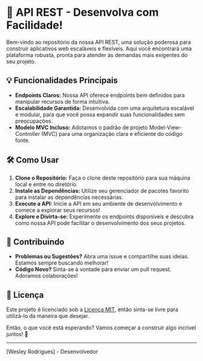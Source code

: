 # 🚀 API REST - Desenvolva com Facilidade!

Bem-vindo ao repositório da nossa API REST, uma solução poderosa para construir aplicativos web escaláveis e flexíveis. Aqui você encontrará uma plataforma robusta, pronta para atender às demandas mais exigentes do seu projeto.

## 💡 Funcionalidades Principais

- **Endpoints Claros:** Nossa API oferece endpoints bem definidos para manipular recursos de forma intuitiva.
- **Escalabilidade Garantida:** Desenvolvida com uma arquitetura escalável e modular, para que você possa expandir suas funcionalidades sem preocupações.
- **Modelo MVC Incluso:** Adotamos o padrão de projeto Model-View-Controller (MVC) para uma organização clara e eficiente do código fonte.

## 🛠️ Como Usar

1. **Clone o Repositório:** Faça o clone deste repositório para sua máquina local e entre no diretório.
2. **Instale as Dependências:** Utilize seu gerenciador de pacotes favorito para instalar as dependências necessárias.
3. **Execute a API:** Inicie a API em seu ambiente de desenvolvimento e comece a explorar seus recursos!
4. **Explore e Divirta-se:** Experimente os endpoints disponíveis e descubra como nossa API pode facilitar o desenvolvimento dos seus projetos.

## 🤝 Contribuindo

- **Problemas ou Sugestões?** Abra uma issue e compartilhe suas ideias. Estamos sempre buscando melhorar!
- **Código Novo?** Sinta-se à vontade para enviar um pull request. Adoramos colaborações!

## 📝 Licença

Este projeto é licenciado sob a [Licença MIT](LICENSE), então sinta-se livre para utilizá-lo da maneira que desejar.

Então, o que você está esperando? Vamos começar a construir algo incrível juntos! 🚀

---
[Wesley Rodrigues] - Desenvolvedor
